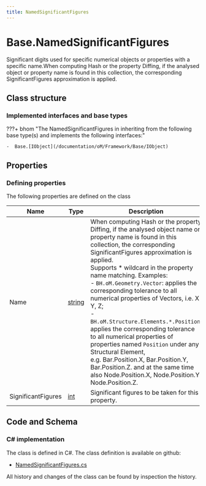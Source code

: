 ```yaml
---
title: NamedSignificantFigures
---
```


# Base.NamedSignificantFigures

Significant digits used for specific numerical objects or properties with a specific name.When computing Hash or the property Diffing, if the analysed object or property name is found in this collection, the corresponding SignificantFigures approximation is applied.

## Class structure

### Implemented interfaces and base types

???+ bhom "The NamedSignificantFigures in inheriting from the following base type(s) and implements the following interfaces:"

    -  Base.[IObject](/documentation/oM/Framework/Base/IObject)


## Properties



### Defining properties

The following properties are defined on the class

| Name             | Type             | Description      | Quantity         |
|------------------|------------------|------------------|------------------|
| Name | [string](https://learn.microsoft.com/en-us/dotnet/api/System.String?view=netstandard-2.0) | When computing Hash or the property Diffing, if the analysed object name or property name is found in this collection, the corresponding SignificantFigures approximation is applied.<br>Supports * wildcard in the property name matching. Examples: <br>	 - `BH.oM.Geometry.Vector`: applies the corresponding tolerance to all numerical properties of Vectors, i.e. X, Y, Z;<br>	 - `BH.oM.Structure.Elements.*.Position`: applies the corresponding tolerance to all numerical properties of properties named `Position` under any Structural Element,<br>	    e.g. Bar.Position.X, Bar.Position.Y, Bar.Position.Z. and at the same time also Node.Position.X, Node.Position.Y, Node.Position.Z. | - |
| SignificantFigures | [int](https://learn.microsoft.com/en-us/dotnet/api/System.Int32?view=netstandard-2.0) | Significant figures to be taken for this property. | - |


## Code and Schema

### C# implementation

The class is defined in C#. The class definition is available on github:

- [NamedSignificantFigures.cs](https://github.com/BHoM/BHoM/blob/develop/BHoM/NamedSignificantFigures.cs)

All history and changes of the class can be found by inspection the history.
